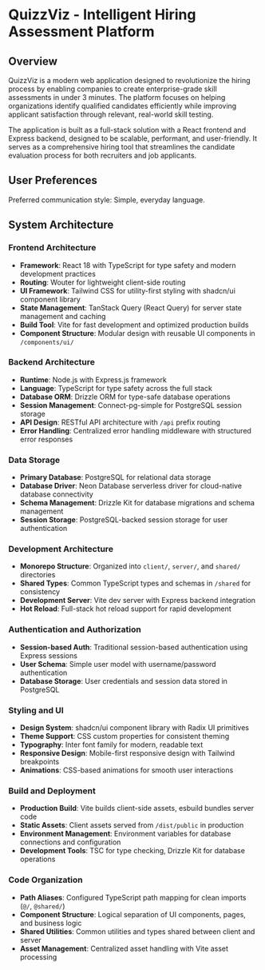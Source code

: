 # QuizzViz - Intelligent Hiring Assessment Platform

## Overview

QuizzViz is a modern web application designed to revolutionize the hiring process by enabling companies to create enterprise-grade skill assessments in under 3 minutes. The platform focuses on helping organizations identify qualified candidates efficiently while improving applicant satisfaction through relevant, real-world skill testing.

The application is built as a full-stack solution with a React frontend and Express backend, designed to be scalable, performant, and user-friendly. It serves as a comprehensive hiring tool that streamlines the candidate evaluation process for both recruiters and job applicants.

## User Preferences

Preferred communication style: Simple, everyday language.

## System Architecture

### Frontend Architecture
- **Framework**: React 18 with TypeScript for type safety and modern development practices
- **Routing**: Wouter for lightweight client-side routing
- **UI Framework**: Tailwind CSS for utility-first styling with shadcn/ui component library
- **State Management**: TanStack Query (React Query) for server state management and caching
- **Build Tool**: Vite for fast development and optimized production builds
- **Component Structure**: Modular design with reusable UI components in `/components/ui/`

### Backend Architecture
- **Runtime**: Node.js with Express.js framework
- **Language**: TypeScript for type safety across the full stack
- **Database ORM**: Drizzle ORM for type-safe database operations
- **Session Management**: Connect-pg-simple for PostgreSQL session storage
- **API Design**: RESTful API architecture with `/api` prefix routing
- **Error Handling**: Centralized error handling middleware with structured error responses

### Data Storage
- **Primary Database**: PostgreSQL for relational data storage
- **Database Driver**: Neon Database serverless driver for cloud-native database connectivity
- **Schema Management**: Drizzle Kit for database migrations and schema management
- **Session Storage**: PostgreSQL-backed session storage for user authentication

### Development Architecture
- **Monorepo Structure**: Organized into `client/`, `server/`, and `shared/` directories
- **Shared Types**: Common TypeScript types and schemas in `/shared` for consistency
- **Development Server**: Vite dev server with Express backend integration
- **Hot Reload**: Full-stack hot reload support for rapid development

### Authentication and Authorization
- **Session-based Auth**: Traditional session-based authentication using Express sessions
- **User Schema**: Simple user model with username/password authentication
- **Database Storage**: User credentials and session data stored in PostgreSQL

### Styling and UI
- **Design System**: shadcn/ui component library with Radix UI primitives
- **Theme Support**: CSS custom properties for consistent theming
- **Typography**: Inter font family for modern, readable text
- **Responsive Design**: Mobile-first responsive design with Tailwind breakpoints
- **Animations**: CSS-based animations for smooth user interactions

### Build and Deployment
- **Production Build**: Vite builds client-side assets, esbuild bundles server code
- **Static Assets**: Client assets served from `/dist/public` in production
- **Environment Management**: Environment variables for database connections and configuration
- **Development Tools**: TSC for type checking, Drizzle Kit for database operations

### Code Organization
- **Path Aliases**: Configured TypeScript path mapping for clean imports (`@/`, `@shared/`)
- **Component Structure**: Logical separation of UI components, pages, and business logic
- **Shared Utilities**: Common utilities and types shared between client and server
- **Asset Management**: Centralized asset handling with Vite asset processing